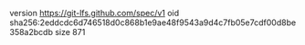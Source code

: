 version https://git-lfs.github.com/spec/v1
oid sha256:2eddcdc6d746518d0c868b1e9ae48f9543a9d4c7fb05e7cdf00d8be358a2bcdb
size 871
